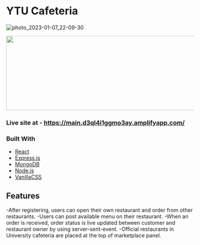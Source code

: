 # YTU Cafeteria
![photo_2023-01-07_22-09-30](https://user-images.githubusercontent.com/78092551/211159211-1119ae05-6cd3-47a5-b3e8-f06f8553cd0d.jpg)
<p align="center">
  <img width="600" height="200" src="https://user-images.githubusercontent.com/78092551/211159211-1119ae05-6cd3-47a5-b3e8-f06f8553cd0d.jpg">
</p>

### Live site at - https://main.d3ql4i1ggmo3ay.amplifyapp.com/

<!-- TODO: Add a screenshot of the live project.
    1. Link to a 'live demo.'
    2. Describe your overall experience in a couple of sentences.
    3. List a few specific technical things that you learned or improved on.
    4. Share any other tips or guidance for others attempting this or something similar.
 -->

### Built With
- [React](https://reactjs.org/)
- [Express.js](https://expressjs.com/)
- [MongoDB](https://www.mongodb.com/)
- [Node.js](https://nodejs.org/en/)
- [VanillaCSS](https://www.w3.org/Style/CSS/Overview.en.html)

<!-- TODO: List any MAJOR libraries/frameworks (e.g. React, Tailwind) with links to their homepages. -->

## Features

-After registering, users can open their own restaurant and order from other restaurants.
-Users can post available menu on their restaurant.
-When an order is received, order status is live updated between customer and restaurant owner by using server-sent-event.
-Official restaurants in University cafeteria are placed at the top of marketplace panel.

<!-- TODO: List what specific 'user problems' that this application solves. -->

<!-- ## Contact -->

<!-- TODO: Include icons and links to your RELEVANT, PROFESSIONAL 'DEV-ORIENTED' social media. LinkedIn and dev.to are minimum. -->

<!-- ## Acknowledgements -->

<!-- TODO: List any blog posts, tutorials or plugins that you may have used to complete the project. Only list those that had a significant impact. Obviously, we all 'Google' stuff while working on our things, but maybe something in particular stood out as a 'major contributor' to your skill set for this project. -->
